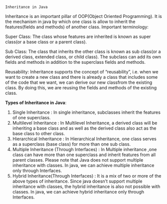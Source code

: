                                                                        Inheritance in Java
Inheritance is an important pillar of OOP(Object Oriented Programming). It is the mechanism in java by which one class is allow to inherit the features(fields and methods) of another class. Important terminology:

Super Class: The class whose features are inherited is known as super class(or a base class or a parent class).

Sub Class: The class that inherits the other class is known as sub class(or a derived class, extended class, or child class). The subclass can add its own fields and methods in addition to the superclass fields and methods.

Reusability: Inheritance supports the concept of “reusability”, i.e. when we want to create a new class and there is already a class that includes some of the code that we want, we can derive our new classfrom the existing class. By doing this, we are reusing the fields and methods of the existing class.

__Types of Inheritance in Java__:

1. Single Inheritance : In single inheritance, subclasses inherit the features of one superclass.
2. Multilevel Inheritance : In Multilevel Inheritance, a derived class will be inheriting a base class and as well as the derived class also act as the base class to other class.
3. Hierarchical Inheritance : In Hierarchical Inheritance, one class serves as a superclass (base class) for more than one sub class.
4. Multiple Inheritance (Through Interfaces) : In Multiple inheritance ,one class can have more than one superclass and inherit features from all parent classes. Please note that Java does not support multiple inheritance with classes. In java, we can achieve multiple inheritance only through Interfaces.
5. Hybrid Inheritance(Through Interfaces) : It is a mix of two or more of the above types of inheritance. Since java doesn’t support multiple inheritance with classes, the hybrid inheritance is also not possible with classes. In java, we can achieve hybrid inheritance only through Interfaces.


